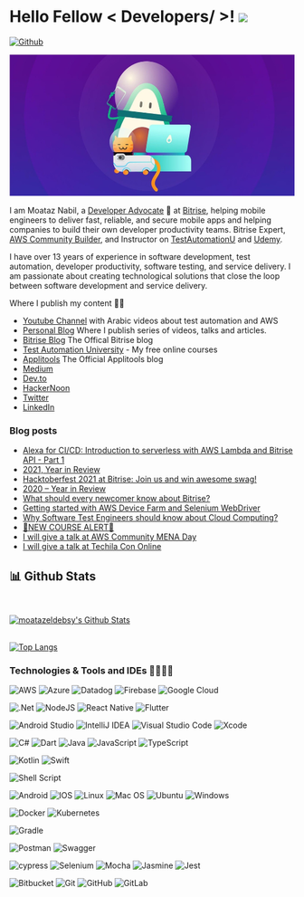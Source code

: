 <h1> Hello Fellow < Developers/ >! <img src = "https://raw.githubusercontent.com/MartinHeinz/MartinHeinz/master/wave.gif" width = 30px> </h1>

[![Github](https://img.shields.io/github/followers/moatazeldebsy?label=Follow&style=social)](https://github.com/moatazeldebsy)

<p align='center'>
	
<img src= "./Picture 1.jpg" height = 250px>
</p>
 


I am Moataz Nabil, a [Developer Advocate](https://blog.bitrise.io/post/a-day-in-the-life-of-a-developer-advocate-at-bitrise) 🥑 at [Bitrise](http://www.bitrise.io), helping mobile engineers to deliver fast, reliable, and secure mobile apps and helping companies to build their own developer productivity teams. Bitrise Expert, [AWS Community Builder](https://aws.amazon.com/developer/community/community-builders/), and Instructor on [TestAutomationU](https://testautomationu.applitools.com/) and [Udemy](https://www.udemy.com/course/selenium-webdriver-from-foundation-to-framework-in-arabic/?referralCode=070F61E78CBA6A4AD2D3).

I have over 13 years of experience in software development, test automation, developer productivity, software testing, and service delivery. I am passionate about creating technological solutions that close the loop between software development and service delivery. 

Where I publish my content ✍🏻 
- [Youtube Channel](https://www.youtube.com/c/MoatazNabil01) with Arabic videos about test automation and AWS
- [Personal Blog](https://moataznabil.blog/) Where I publish series of videos, talks and articles.
- [Bitrise Blog](https://blog.bitrise.io/author/moataz-nabil) The Offical Bitrise blog
- [Test Automation University](https://testautomationu.applitools.com/) - My free online courses
- [Applitools](https://applitools.com/blog/author/moataznabil/) The Official Applitools blog 
- [Medium](http://moatazeldebsy.medium.com/)
- [Dev.to](https://dev.to/moataznabil)
- [HackerNoon](https://hackernoon.com/u/moataznabil)
- [Twitter](https://twitter.com/Moatazeldebsy)
- [LinkedIn](https://www.linkedin.com/in/moataz-nabil/)

### Blog posts
<!-- BLOG-POST-LIST:START -->
- [Alexa for CI/CD: Introduction to serverless with AWS Lambda and Bitrise API - Part 1](https://dev.to/aws-builders/alexa-for-cicd-introduction-to-serverless-with-aws-lambda-and-bitrise-api-part-1-11ol)
- [2021, Year in Review](https://moataznabil.blog/2021/12/19/2021-year-in-review/)
- [Hacktoberfest 2021 at Bitrise: Join us and win awesome swag!](https://dev.to/moataznabil/hacktoberfest-2021-at-bitrise-join-us-and-win-awesome-swag-5ll)
- [2020 – Year in Review](https://moataznabil.blog/2020/12/24/2020-year-in-review/)
- [What should every newcomer know about Bitrise?](https://dev.to/moataznabil/what-should-every-newcomer-know-about-bitrise-4c42)
- [Getting started with AWS Device Farm and Selenium WebDriver](https://dev.to/aws-builders/getting-started-with-aws-device-farm-and-selenium-webdriver-2nmb)
- [Why Software Test Engineers should know about Cloud Computing?](https://dev.to/aws-builders/why-software-test-engineers-should-know-about-cloud-computing-1d0n)
- [📱NEW COURSE ALERT📱](https://moataznabil.blog/2020/09/28/%f0%9f%93%b1new-course-alert%f0%9f%93%b1/)
- [I will give a talk at AWS Community MENA Day](https://moataznabil.blog/2020/09/13/i-will-give-a-talk-at-aws-community-mena-day/)
- [I will give a talk at Techila Con Online](https://moataznabil.blog/2020/06/04/i-will-give-a-talk-at-techila-con-online/)
<!-- BLOG-POST-LIST:END -->


 ## 📊 Github Stats

  <br/>
  <p align="left">
    <a href="https://github.com/anuraghazra/github-readme-stats"><img alt="moatazeldebsy's Github Stats" src="https://github-readme-stats.vercel.app/api?username=moatazeldebsy&show_icons=true&count_private=true" height="192px"/></a>
<br/>
  &nbsp;
	
  <br/>

 
 [![Top Langs](https://github-readme-stats.vercel.app/api/top-langs/?username=moatazeldebsy&langs_count=8)](https://github.com/moatazeldebsy/github-readme-stats)

 
 ### Technologies & Tools and IDEs 👨🏻‍💻🤖
 
![AWS](https://img.shields.io/badge/AWS-%23FF9900.svg?style=for-the-badge&logo=amazon-aws&logoColor=white)
![Azure](https://img.shields.io/badge/azure-%230072C6.svg?style=for-the-badge&logo=microsoftazure&logoColor=white)
![Datadog](https://img.shields.io/badge/datadog-%23632CA6.svg?style=for-the-badge&logo=datadog&logoColor=white)
![Firebase](https://img.shields.io/badge/firebase-%23039BE5.svg?style=for-the-badge&logo=firebase)
![Google Cloud](https://img.shields.io/badge/GoogleCloud-%234285F4.svg?style=for-the-badge&logo=google-cloud&logoColor=white)

![.Net](https://img.shields.io/badge/.NET-5C2D91?style=for-the-badge&logo=.net&logoColor=white)
![NodeJS](https://img.shields.io/badge/node.js-6DA55F?style=for-the-badge&logo=node.js&logoColor=white)
![React Native](https://img.shields.io/badge/react_native-%2320232a.svg?style=for-the-badge&logo=react&logoColor=%2361DAFB)
![Flutter](https://img.shields.io/badge/Flutter-%2302569B.svg?style=for-the-badge&logo=Flutter&logoColor=white)

![Android Studio](https://img.shields.io/badge/Android%20Studio-3DDC84.svg?style=for-the-badge&logo=android-studio&logoColor=white)
![IntelliJ IDEA](https://img.shields.io/badge/IntelliJIDEA-000000.svg?style=for-the-badge&logo=intellij-idea&logoColor=white)
![Visual Studio Code](https://img.shields.io/badge/Visual%20Studio%20Code-0078d7.svg?style=for-the-badge&logo=visual-studio-code&logoColor=white)
![Xcode](https://img.shields.io/badge/Xcode-007ACC?style=for-the-badge&logo=Xcode&logoColor=white)

![C#](https://img.shields.io/badge/c%23-%23239120.svg?style=for-the-badge&logo=c-sharp&logoColor=white)
![Dart](https://img.shields.io/badge/dart-%230175C2.svg?style=for-the-badge&logo=dart&logoColor=white)
![Java](https://img.shields.io/badge/java-%23ED8B00.svg?style=for-the-badge&logo=java&logoColor=white)
![JavaScript](https://img.shields.io/badge/javascript-%23323330.svg?style=for-the-badge&logo=javascript&logoColor=%23F7DF1E)
![TypeScript](https://img.shields.io/badge/typescript-%23007ACC.svg?style=for-the-badge&logo=typescript&logoColor=white)

![Kotlin](https://img.shields.io/badge/kotlin-%230095D5.svg?style=for-the-badge&logo=kotlin&logoColor=white)
![Swift](https://img.shields.io/badge/swift-F54A2A?style=for-the-badge&logo=swift&logoColor=white)

![Shell Script](https://img.shields.io/badge/shell_script-%23121011.svg?style=for-the-badge&logo=gnu-bash&logoColor=white)


![Android](https://img.shields.io/badge/Android-3DDC84?style=for-the-badge&logo=android&logoColor=white)
![IOS](https://img.shields.io/badge/iOS-000000?style=for-the-badge&logo=ios&logoColor=white)
![Linux](https://img.shields.io/badge/Linux-FCC624?style=for-the-badge&logo=linux&logoColor=black)
![Mac OS](https://img.shields.io/badge/mac%20os-000000?style=for-the-badge&logo=macos&logoColor=F0F0F0)
![Ubuntu](https://img.shields.io/badge/Ubuntu-E95420?style=for-the-badge&logo=ubuntu&logoColor=white)
![Windows](https://img.shields.io/badge/Windows-0078D6?style=for-the-badge&logo=windows&logoColor=white)

![Docker](https://img.shields.io/badge/docker-%230db7ed.svg?style=for-the-badge&logo=docker&logoColor=white)
![Kubernetes](https://img.shields.io/badge/kubernetes-%23326ce5.svg?style=for-the-badge&logo=kubernetes&logoColor=white)

![Gradle](https://img.shields.io/badge/Gradle-02303A.svg?style=for-the-badge&logo=Gradle&logoColor=white)

![Postman](https://img.shields.io/badge/Postman-FF6C37?style=for-the-badge&logo=postman&logoColor=white)
![Swagger](https://img.shields.io/badge/-Swagger-%23Clojure?style=for-the-badge&logo=swagger&logoColor=white)

![cypress](https://img.shields.io/badge/-cypress-%23E5E5E5?style=for-the-badge&logo=cypress&logoColor=058a5e)
![Selenium](https://img.shields.io/badge/-selenium-%43B02A?style=for-the-badge&logo=selenium&logoColor=white)
![Mocha](https://img.shields.io/badge/-mocha-%238D6748?style=for-the-badge&logo=mocha&logoColor=white)
![Jasmine](https://img.shields.io/badge/-Jasmine-%238A4182?style=for-the-badge&logo=Jasmine&logoColor=white)
![Jest](https://img.shields.io/badge/-jest-%23C21325?style=for-the-badge&logo=jest&logoColor=white)

![Bitbucket](https://img.shields.io/badge/bitbucket-%230047B3.svg?style=for-the-badge&logo=bitbucket&logoColor=white)
![Git](https://img.shields.io/badge/git-%23F05033.svg?style=for-the-badge&logo=git&logoColor=white)
![GitHub](https://img.shields.io/badge/github-%23121011.svg?style=for-the-badge&logo=github&logoColor=white)
![GitLab](https://img.shields.io/badge/gitlab-%23181717.svg?style=for-the-badge&logo=gitlab&logoColor=white)

